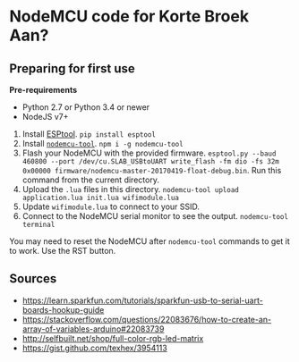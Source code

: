 # NodeMCU code for Korte Broek Aan?

## Preparing for first use

**Pre-requirements**

- Python 2.7 or Python 3.4 or newer
- NodeJS v7+

1. Install [ESPtool](https://github.com/espressif/esptool). `pip install esptool`
2. Install [`nodemcu-tool`](https://www.npmjs.com/package/nodemcu-tool). `npm i -g nodemcu-tool`
3. Flash your NodeMCU with the provided firmware.
   `esptool.py --baud 460800 --port /dev/cu.SLAB_USBtoUART write_flash -fm dio -fs 32m 0x00000 firmware/nodemcu-master-20170419-float-debug.bin`. Run this command from the current directory.
4. Upload the `.lua` files in this directory. `nodemcu-tool upload application.lua init.lua wifimodule.lua`
5. Update `wifimodule.lua` to connect to your SSID.
6. Connect to the NodeMCU serial monitor to see the output. `nodemcu-tool terminal`

You may need to reset the NodeMCU after `nodemcu-tool` commands to get it to work. Use the RST button.

## Sources

- https://learn.sparkfun.com/tutorials/sparkfun-usb-to-serial-uart-boards-hookup-guide
- https://stackoverflow.com/questions/22083676/how-to-create-an-array-of-variables-arduino#22083739
- http://selfbuilt.net/shop/full-color-rgb-led-matrix
- https://gist.github.com/texhex/3954113
